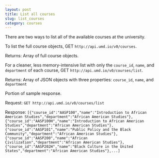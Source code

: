 ```yaml
---
layout: post
title: List all courses
slug: list_courses
category: courses
---
```

There are two ways to list all of the available courses at the university. 

To list the full course objects, GET `http://api.umd.io/v0/courses`. 

Returns: Array of full course objects.

For a cleaner, less memory-intensive list with only the `course_id`, `name`, and `department` of each course, GET `http://api.umd.io/v0/courses/list`. 

Returns: Array of JSON objects with three properties: `course_id`, `name`, and `department`

<!-- EXAMPLE -->
Portion of sample response.

Request: `GET http://api.umd.io/v0/courses/list`

Response: `[{"course_id":"AASP100","name":"Introduction to African American Studies","department":"African American Studies"},{"course_id":"AASP100H","name":"Introduction to African American Studies","department":"African American Studies"},{"course_id":"AASP101","name":"Public Policy and the Black Community","department":"African American Studies"},{"course_id":"AASP200","name":"African Civilization","department":"African American Studies"},{"course_id":"AASP202H","name":"Black Culture in the United States","department":"African American Studies"},...]`

<!-- END -->